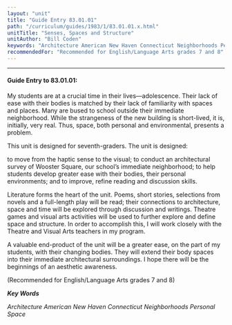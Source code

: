 ```yaml
---
layout: "unit"
title: "Guide Entry 83.01.01"
path: "/curriculum/guides/1983/1/83.01.01.x.html"
unitTitle: "Senses, Spaces and Structure"
unitAuthor: "Bill Coden"
keywords: "Architecture American New Haven Connecticut Neighborhoods Personal Space"
recommendedFor: "Recommended for English/Language Arts grades 7 and 8"
---
```

<body>
<hr/>
<h4>
Guide Entry to 83.01.01:
</h4>
My students are at a crucial time in their lives—adolescence.  Their lack of ease with their bodies is matched by their lack of familiarity with spaces and places.  Many are bused to school outside their immediate neighborhood.  While the strangeness of the new building is short-lived, it is, initially, very real.  Thus, space, both personal and environmental, presents a problem.
<p>
This unit is designed for seventh-graders.  The unit is designed:
</p>
<p>
to move from the haptic sense to the visual; to conduct an      architectural survey of Wooster Square, our school’s immediate      neighborhood; to help students develop greater ease with their      bodies, their personal environments; and to improve, refine      reading and discussion skills.
</p>
<p>
Literature forms the heart of the unit.  Poems, short stories, selections from novels and a full-length play will be read; their connections to architecture, space and time will be explored through discussion and writings.  Theatre games and visual arts activities will be used to further explore and define space and structure.  In order to accomplish this, I will work closely with the Theatre and Visual Arts teachers in my program.
</p>
<p>
A valuable end-product of the unit will be a greater ease, on the part of my students, with their changing bodies.  They will extend their body spaces into their immediate architectural surroundings.  I hope there will be the beginnings of an aesthetic awareness.
</p>
<p>
(Recommended for English/Language Arts grades 7 and 8)
</p>
<p>
<b>
<i>
Key Words
</i>
</b>
<br/>
</p>
<p>
<i>
Architecture American New Haven Connecticut Neighborhoods Personal Space
</i>
</p>
</body>